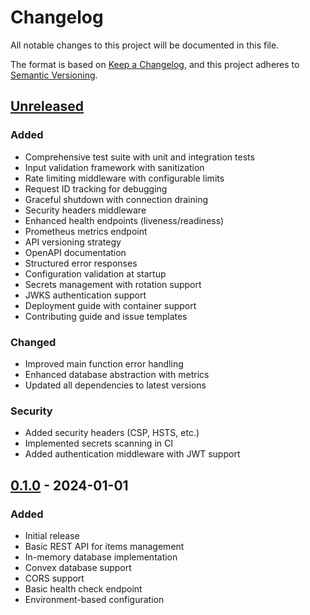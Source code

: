 # Changelog

All notable changes to this project will be documented in this file.

The format is based on [Keep a Changelog](https://keepachangelog.com/en/1.0.0/),
and this project adheres to [Semantic Versioning](https://semver.org/spec/v2.0.0.html).

## [Unreleased]

### Added
- Comprehensive test suite with unit and integration tests
- Input validation framework with sanitization
- Rate limiting middleware with configurable limits
- Request ID tracking for debugging
- Graceful shutdown with connection draining
- Security headers middleware
- Enhanced health endpoints (liveness/readiness)
- Prometheus metrics endpoint
- API versioning strategy
- OpenAPI documentation
- Structured error responses
- Configuration validation at startup
- Secrets management with rotation support
- JWKS authentication support
- Deployment guide with container support
- Contributing guide and issue templates

### Changed
- Improved main function error handling
- Enhanced database abstraction with metrics
- Updated all dependencies to latest versions

### Security
- Added security headers (CSP, HSTS, etc.)
- Implemented secrets scanning in CI
- Added authentication middleware with JWT support

## [0.1.0] - 2024-01-01

### Added
- Initial release
- Basic REST API for items management
- In-memory database implementation
- Convex database support
- CORS support
- Basic health check endpoint
- Environment-based configuration

[Unreleased]: https://github.com/evansims/estuary/compare/v0.1.0...HEAD
[0.1.0]: https://github.com/evansims/estuary/releases/tag/v0.1.0
